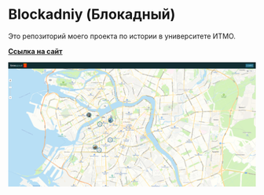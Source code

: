 # Blockadniy (Блокадный)
Это репозиторий моего проекта по истории в университете ИТМО.

[**Ссылка на сайт**](https://blockadniy.vercel.app/)

![img.png](readme-src/image.png)
